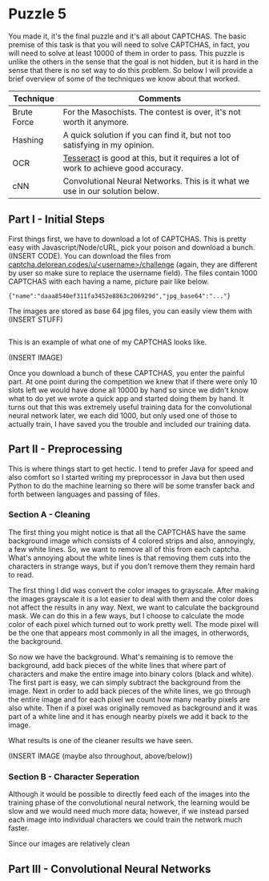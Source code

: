 Puzzle 5
========

You made it, it's the final puzzle and it's all about CAPTCHAS. The basic premise of this task is that you will need to solve CAPTCHAS, in fact, you will need to solve at least 10000 of them in order to pass. This puzzle is unlike the others in the sense that the goal is not hidden, but it is hard in the sense that there is no set way to do this problem. So below I will provide a brief overview of some of the techniques we know about that worked.

| Technique   | Comments                                                                                                                |
|-------------|-------------------------------------------------------------------------------------------------------------------------|
| Brute Force | For the Masochists. The contest is over, it's not worth it anymore.                                                     |
| Hashing     | A quick solution if you can find it, but not too satisfying in my opinion.                                              |
| OCR         | [Tesseract](https://github.com/tesseract-ocr/) is good at this, but it requires a lot of work to achieve good accuracy. |
| cNN         | Convolutional Neural Networks. This is it what we use in our solution below.                                            |

Part I - Initial Steps
----------------------

First things first, we have to download a lot of CAPTCHAS. This is pretty easy with Javascript/Node/cURL, pick your poison and download a bunch. (INSERT CODE). You can download the files from [captcha.delorean.codes/u/\<username>/challenge](https://captcha.delorean.codes/u/<username>/challenge) (again, they are different by user so make sure to replace the username field). The files contain 1000 CAPTCHAS with each having a name, picture pair like below.

```
{"name":"daaa8540ef311fa3452e8863c206929d","jpg_base64":"..."}
```

The images are stored as base 64 jpg files, you can easily view them with (INSERT STUFF)

```

```

This is an example of what one of my CAPTCHAS looks like.

(INSERT IMAGE)

Once you download a bunch of these CAPTCHAS, you enter the painful part. At one point during the competition we knew that if there were only 10 slots left we would have done all 10000 by hand so since we didn't know what to do yet we wrote a quick app and started doing them by hand. It turns out that this was extremely useful training data for the convolutional neural network later, we each did 1000, but only used one of those to actually train, I have saved you the trouble and included our training data.

Part II - Preprocessing
-----------------------

This is where things start to get hectic. I tend to prefer Java for speed and also comfort so I started writing my preprocessor in Java but then used Python to do the machine learning so there will be some transfer back and forth between languages and passing of files.

### Section A - Cleaning

The first thing you might notice is that all the CAPTCHAS have the same background image which consists of 4 colored strips and also, annoyingly, a few white lines. So, we want to remove all of this from each captcha. What's annoying about the white lines is that removing them cuts into the characters in strange ways, but if you don't remove them they remain hard to read.

The first thing I did was convert the color images to grayscale. After making the images grayscale it is a lot easier to deal with them and the color does not affect the results in any way. Next, we want to calculate the background mask. We can do this in a few ways, but I choose to calculate the mode color of each pixel which turned out to work pretty well. The mode pixel will be the one that appears most commonly in all the images, in otherwords, the background.

So now we have the background. What's remaining is to remove the background, add back pieces of the white lines that where part of characters and make the entire image into binary colors (black and white). The first part is easy, we can simply subtract the background from the image. Next in order to add back pieces of the white lines, we go through the entire image and for each pixel we count how many nearby pixels are also white. Then if a pixel was originally removed as background and it was part of a white line and it has enough nearby pixels we add it back to the image.

What results is one of the cleaner results we have seen.

(INSERT IMAGE (maybe also throughout, above/below))

### Section B - Character Seperation

Although it would be possible to directly feed each of the images into the training phase of the convolutional neural network, the learning would be slow and we would need much more data; however, if we instead parsed each image into individual characters we could train the network much faster.

Since our images are relatively clean

Part III - Convolutional Neural Networks
----------------------------------------
